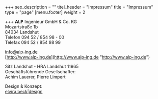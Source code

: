 +++
seo_description = ""
titel_header = "Impressum"
title = "Impressum"
type = "page"
[menu.footer]
weight = 2

+++
**ALP** Ingenieur GmbH & Co. KG  
Mozartstraße 1b  
84034 Landshut  
Telefon 094 52 / 854 98 - 00  
Telefax 094 52 / 854 98 99

[info@alp-ing.de](www.elvirabeck-design.de)  
[http://www.alp-ing.de](http://www.alp-ing.de "http://www.alp-ing.de")

Sitz Landshut - HRA Landshut 11965  
Geschäftsführende Gesellschafter:  
Achim Lauerer, Pierre Limpert

Design & Konzept:  
[elvira.beck|design](http://elvirabeck-design.de/)